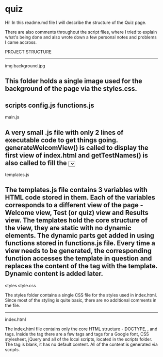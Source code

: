 # quiz

Hi!
In this readme.md file I will describe the structure of the Quiz page.

There are also comments throughout the script files, where I tried to explain what's being done and also wrote down
a few personal notes and problems I came accross.

PROJECT STRUCTURE

----------------------------------------------------------------------------------------------------------------
img
  background.jpg
 
This folder holds a single image used for the background of the page via the styles.css.
----------------------------------------------------------------------------------------------------------------

scripts
  config.js
  functions.js
----------------------------------------------------------------------------------------------------------------

  main.js
  
A very small .js file with only 2 lines of executable code to get things going. generateWelcomView() is called to display
the first view of index.html and getTestNames() is also called to fill the <select> tag with a list of available quizzes.
The rest of the flow is carried on from within other functions, for example, the next function in line to be executed
is validateForm(), which checks if a name is entered and if a quiz is selected, and if they are, calls for generateTestView(),
which carries the flow further.
----------------------------------------------------------------------------------------------------------------

  templates.js
  
 The templates.js file contains 3 variables with HTML code stored in them. Each of the variables corresponds to a 
 different view of the page - Welcome view, Test (or quiz) view and Results view. The templates hold the core structure
 of the view, they are static with no dynamic elements. The dynamic parts get added in using functions stored in functions.js
 file. Every time a view needs to be generated, the corresponding function accesses the template in question and replaces 
 the content of the <body> tag with the template. Dynamic content is added later.
----------------------------------------------------------------------------------------------------------------

styles
  style.css
  
 The styles folder contains a single CSS file for the styles used in index.html. Since most of the styling is quite basic,
 there are no additional comments in the file.
 
----------------------------------------------------------------------------------------------------------------

index.html

The index.html file contains only the core HTML structure - DOCTYPE, <html>, <head> and <body> tags. Inside the <head> tag
there are a few <meta> tags and <link> tags for a Google font, CSS stylesheet, jQuery and all of the local scripts, located in 
the scripts folder. The <body> tag is blank, it has no default content. All of the content is generated via scripts.
